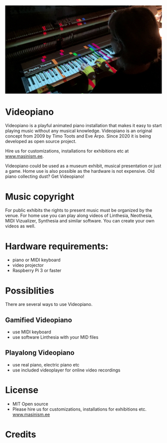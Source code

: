 ![Videopiano prototype](images/videopiano_prototype.jpg)

# Videopiano
Videopiano is a playful animated piano installation that makes it easy to start playing music without any musical knowledge. Videopiano is an original concept from 2009 by Timo Toots and Eve Arpo. Since 2020 it is being developed as open source project.

Hire us for customizations, installations for exhibitions etc at www.masinism.ee.

Videopiano could be used as a museum exhibit, musical presentation or just a game. Home use is also possible as the hardware is not expensive. Old piano collecting dust? Get Videopiano!

# Music copyright
For public exhibits the rights to present music must be organized by the venue. For home use you can play along videos of Linthesia, Neothesia, MIDI Vizualizer, Synthesia and similar software. You can create your own videos as well.

# Hardware requirements:
* piano or MIDI keyboard
* video projector
* Raspberry Pi 3 or faster

# Possiblities
There are several ways to use Videopiano.

## Gamified Videopiano
* use MIDI keyboard
* use software Linthesia with your MID files

## Playalong Videopiano
* use real piano, electric piano etc
* use included videoplayer for online video recordings

# License
* MIT Open source
* Please hire us for customizations, installations for exhibitions etc. www.masinism.ee

# Credits

